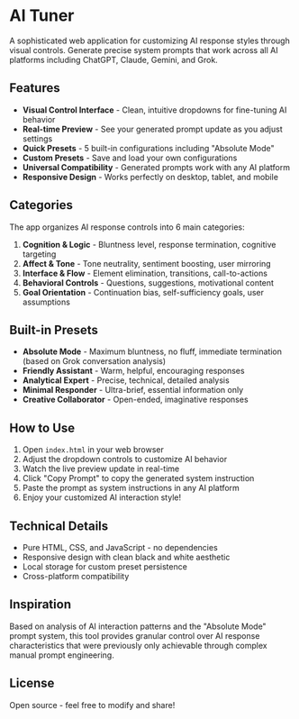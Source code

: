 # AI Tuner

A sophisticated web application for customizing AI response styles through visual controls. Generate precise system prompts that work across all AI platforms including ChatGPT, Claude, Gemini, and Grok.

## Features

- **Visual Control Interface** - Clean, intuitive dropdowns for fine-tuning AI behavior
- **Real-time Preview** - See your generated prompt update as you adjust settings
- **Quick Presets** - 5 built-in configurations including "Absolute Mode"
- **Custom Presets** - Save and load your own configurations
- **Universal Compatibility** - Generated prompts work with any AI platform
- **Responsive Design** - Works perfectly on desktop, tablet, and mobile

## Categories

The app organizes AI response controls into 6 main categories:

1. **Cognition & Logic** - Bluntness level, response termination, cognitive targeting
2. **Affect & Tone** - Tone neutrality, sentiment boosting, user mirroring
3. **Interface & Flow** - Element elimination, transitions, call-to-actions
4. **Behavioral Controls** - Questions, suggestions, motivational content
5. **Goal Orientation** - Continuation bias, self-sufficiency goals, user assumptions

## Built-in Presets

- **Absolute Mode** - Maximum bluntness, no fluff, immediate termination (based on Grok conversation analysis)
- **Friendly Assistant** - Warm, helpful, encouraging responses
- **Analytical Expert** - Precise, technical, detailed analysis
- **Minimal Responder** - Ultra-brief, essential information only
- **Creative Collaborator** - Open-ended, imaginative responses

## How to Use

1. Open `index.html` in your web browser
2. Adjust the dropdown controls to customize AI behavior
3. Watch the live preview update in real-time
4. Click "Copy Prompt" to copy the generated system instruction
5. Paste the prompt as system instructions in any AI platform
6. Enjoy your customized AI interaction style!

## Technical Details

- Pure HTML, CSS, and JavaScript - no dependencies
- Responsive design with clean black and white aesthetic
- Local storage for custom preset persistence
- Cross-platform compatibility

## Inspiration

Based on analysis of AI interaction patterns and the "Absolute Mode" prompt system, this tool provides granular control over AI response characteristics that were previously only achievable through complex manual prompt engineering.

## License

Open source - feel free to modify and share!

